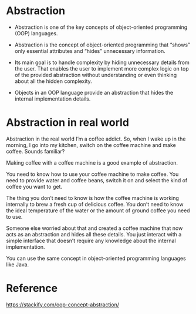 # Abstraction

- Abstraction is one of the key concepts of object-oriented programming (OOP) languages.

- Abstraction is the concept of object-oriented programming that “shows” only essential attributes and “hides” unnecessary information.

- Its main goal is to handle complexity by hiding unnecessary details from the user. That enables the user to implement more complex logic on top of the provided abstraction without understanding or even thinking about all the hidden complexity.

- Objects in an OOP language provide an abstraction that hides the internal implementation details.

# Abstraction in real world

Abstraction in the real world
I’m a coffee addict. So, when I wake up in the morning, I go into my kitchen, switch on the coffee machine and make coffee. Sounds familiar?

Making coffee with a coffee machine is a good example of abstraction.

You need to know how to use your coffee machine to make coffee. You need to provide water and coffee beans, switch it on and select the kind of coffee you want to get.

The thing you don’t need to know is how the coffee machine is working internally to brew a fresh cup of delicious coffee. You don’t need to know the ideal temperature of the water or the amount of ground coffee you need to use.

Someone else worried about that and created a coffee machine that now acts as an abstraction and hides all these details. You just interact with a simple interface that doesn’t require any knowledge about the internal implementation.

You can use the same concept in object-oriented programming languages like Java.

# Reference
https://stackify.com/oop-concept-abstraction/